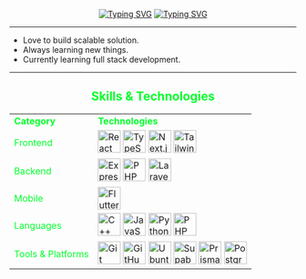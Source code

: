 <div align="center">

<a href="https://git.io/typing-svg"><img src="https://readme-typing-svg.herokuapp.com?font=Moirai+One&size=80&duration=7000&pause=1000&color=00FF2B&center=true&vCenter=true&repeat=false&random=false&width=1000&height=150&lines=Ali+Raza%3A" alt="Typing SVG"/></a>
<a href="https://git.io/typing-svg"><img src="https://readme-typing-svg.herokuapp.com?font=Poppins&size=25&pause=1000&color=00FF2B&center=true&vCenter=true&multiline=true&repeat=false&random=false&width=1280&height=75&lines=Going+to+be+a+software+engineer.;Perseverance+is+the+courage+to+continue+when+the+world+whispers,+'quit.'" alt="Typing SVG" /></a>

</div>

<hr />

- Love to build scalable solution.
- Always learning new things.
- Currently learning full stack development.

<hr />
<!-- Skills section -->
<h2 align="center" style="color:#00FF2B">Skills & Technologies</h2>

<table align="center">
  <tr>
    <td><b style="color: #00FF2B">Category</b></td>
    <td><b style="color: #00FF2B">Technologies</b></td>
  </tr>
  <tr>
    <td style="color: #00FF2B">Frontend</td>
    <td>
      <img src="https://skillicons.dev/icons?i=react" width="40" height="40" alt="React" title="React"/>
      <img src="https://skillicons.dev/icons?i=ts" width="40" height="40" alt="TypeScript" title="TypeScript"/>
      <img src="https://skillicons.dev/icons?i=nextjs" width="40" height="40" alt="Next.js" title="Next.js"/>
      <img src="https://skillicons.dev/icons?i=tailwind" width="40" height="40" alt="Tailwind CSS" title="Tailwind CSS"/>
    </td>
  </tr>
  <tr>
    <td style="color: #00FF2B">Backend</td>
    <td>
      <img src="https://skillicons.dev/icons?i=express" width="40" height="40" alt="Express.js" title="Express.js"/>
      <img src="https://skillicons.dev/icons?i=php" width="40" height="40" alt="PHP" title="PHP"/>
      <img src="https://skillicons.dev/icons?i=laravel" width="40" height="40" alt="Laravel" title="Laravel"/>
    </td>
  </tr>
  <tr>
    <td style="color: #00FF2B">Mobile</td>
    <td>
      <img src="https://skillicons.dev/icons?i=flutter" width="40" height="40" alt="Flutter" title="Flutter"/>
    </td>
  </tr>
  <tr>
    <td style="color: #00FF2B">Languages</td>
    <td>
      <img src="https://skillicons.dev/icons?i=cpp" width="40" height="40" alt="C++" title="C++"/>
      <img src="https://skillicons.dev/icons?i=js" width="40" height="40" alt="JavaScript" title="JavaScript"/>
      <img src="https://skillicons.dev/icons?i=py" width="40" height="40" alt="Python" title="Python"/>
      <img src="https://skillicons.dev/icons?i=php" width="40" height="40" alt="PHP" title="PHP"/>
    </td>
  </tr>
  <tr>
    <td style="color: #00FF2B">Tools & Platforms</td>
    <td>
      <img src="https://skillicons.dev/icons?i=git" width="40" height="40" alt="Git" title="Git"/>
      <img src="https://skillicons.dev/icons?i=github" width="40" height="40" alt="GitHub" title="GitHub"/>
      <img src="https://skillicons.dev/icons?i=ubuntu" width="40" height="40" alt="Ubuntu" title="Ubuntu"/>
      <img src="https://skillicons.dev/icons?i=supabase" width="40" height="40" alt="Supabase" title="Supabase"/>
      <img src="https://skillicons.dev/icons?i=prisma" width="40" height="40" alt="Prisma" title="Prisma"/>
      <img src="https://skillicons.dev/icons?i=postgres" width="40" height="40" alt="PostgreSQL" title="PostgreSQL"/>
    </td>
  </tr>
</table>
